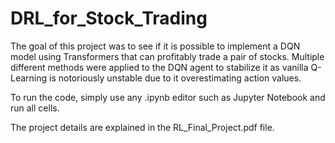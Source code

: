 # DRL_for_Stock_Trading
The goal of this project was to see if it is possible to implement a DQN model
using Transformers that can profitably trade a pair of stocks. Multiple different
methods were applied to the DQN agent to stabilize it as vanilla Q-Learning is
notoriously unstable due to it overestimating action values.

To run the code, simply use any .ipynb editor such as Jupyter Notebook and run all cells.

The project details are explained in the RL_Final_Project.pdf file.
